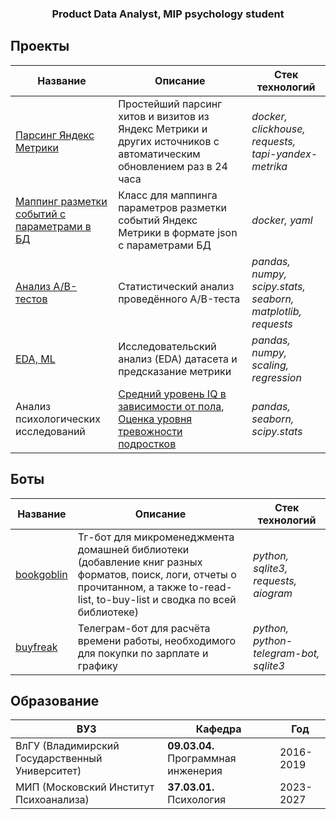 <h3 align="center">Product Data Analyst, MIP psychology student</h3>

## Проекты
| Название                            | Описание                                                       | Стек технологий                                             |
|-------------------------------------|----------------------------------------------------------------|-------------------------------------------------------------|
| [Парсинг Яндекс Метрики](https://github.com/shvartzdev/metricsLogsApi)                   | Простейший парсинг хитов и визитов из Яндекс Метрики и других источников с автоматическим обновлением раз в 24 часа                   | *docker, clickhouse, requests, tapi-yandex-metrika* |
| [Маппинг разметки событий с параметрами в БД ](https://github.com/shvartzdev/jsonEater)                   | Класс для маппинга параметров разметки событий Яндекс Метрики в формате json с параметрами БД | *docker, yaml* |
| [Анализ A/B-тестов](https://github.com/shvartzdev/pet-projects/blob/main/AB-tests-business/AB-tests-requested.ipynb)                   | Статистический анализ проведённого A/B-теста                   | *pandas, numpy, scipy.stats, seaborn, matplotlib, requests* |
| [EDA, ML](https://github.com/shvartzdev/pet-projects/blob/main/ML-cases/hr_model.ipynb)                             | Исследовательский анализ (EDA) датасета и предсказание метрики | *pandas, numpy, scaling, regression*                        |
| Анализ психологических исследований | [Средний уровень IQ в зависимости от пола](https://github.com/shvartzdev/pet-projects/blob/main/AB-tests-psycho/EDA-N290.ipynb), [Оценка уровня тревожности подростков](https://github.com/shvartzdev/pet-projects/blob/main/AB-tests-psycho/AB-psycho-tests.ipynb) | *pandas, seaborn, scipy.stats*                       |

## Боты

| Название               | Описание                                                                              | Стек технологий                          |
|------------------------|---------------------------------------------------------------------------------------|-----------------------------------------|
| [bookgoblin](https://github.com/shvartzdev/bookgoblin) | Тг-бот для микроменеджмента домашней библиотеки (добавление книг разных форматов, поиск, логи, отчеты о прочитанном,  а также to-read-list, to-buy-list и сводка по всей библиотеке)  | *python, sqlite3, requests, aiogram* |
| [buyfreak](https://github.com/shvartzdev/buyfreak) | Телеграм-бот для расчёта времени работы, необходимого для покупки по зарплате и графику | *python, python-telegram-bot, sqlite3* |


## Образование

| ВУЗ                                             | Кафедра                                                           | Год       |
|-------------------------------------------------|-------------------------------------------------------------------|-----------|
| ВлГУ (Владимирский Государственный Университет) | **09.03.04.** Программная инженерия                               | 2016-2019 |
| МИП (Московский Институт Психоанализа)          | **37.03.01.** Психология                                          | 2023-2027 |
